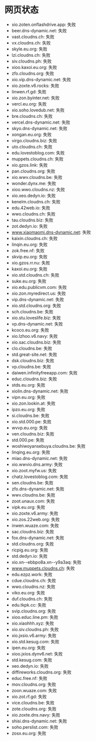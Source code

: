 # 网页状态
- xio.zoten.onflashdrive.app: 失败
- beer.dns-dynamic.net: 失败
- vast.cloudns.ch: 失败
- vx.cloudns.ch: 失败
- skyle.eu.org: 失败
- lzi.cloudns.ch: 失败
- siv.cloudns.ph: 失败
- xioo.kaxoi.eu.org: 失败
- zfo.cloudns.org: 失败
- xio.vip.dns-dynamic.net: 失败
- xio.zoxte.v6.rocks: 失败
- linwen.rf.gd: 失败
- xio.zon.byinter.net: 失败
- vercl.eu.org: 失败
- xio.soho.lovedub.net: 失败
- bre.cloudns.ch: 失败
- vercel.dns-dynamic.net: 失败
- skyo.dns-dynamic.net: 失败
- xongan.eu.org: 失败
- virgo.cloudns.biz: 失败
- uto.cloudns.ch: 失败
- edu.lovestoblog.com: 失败
- muppets.cloudns.ch: 失败
- xio.gzos.link: 失败
- pan.cloudns.org: 失败
- xio.wwv.cloudns.be: 失败
- wonder.dynx.me: 失败
- xioo.wwo.cloudns.nz: 失败
- xio.xeo.dedyn.io: 失败
- kenelm.cloudns.ch: 失败
- edu.42web.io: 失败
- wwo.cloudns.ch: 失败
- tau.cloudns.biz: 失败
- zot.dedyn.io: 失败
- www.xiaomaomi.dns-dynamic.net: 失败
- kaixin.cloudns.ch: 失败
- linqin.eu.org: 失败
- zok.free.nf: 失败
- skvip.eu.org: 失败
- xio.gzos.rr.nu: 失败
- kaxoi.eu.org: 失败
- xio.std.cloudns.ch: 失败
- suke.eu.org: 失败
- xio.edu.publicvm.com: 失败
- xio.zon.myredirect.us: 失败
- vip.dns-dynamic.net: 失败
- xio.std.cloudns.org: 失败
- sch.cloudns.be: 失败
- xio.stu.loveslife.biz: 失败
- vp.dns-dynamic.net: 失败
- kcoco.eu.org: 失败
- xio.lzhoo.v6.navy: 失败
- xio.sac.cloudns.biz: 失败
- clo.cloudns.be: 失败
- std.great-site.net: 失败
- dsk.cloudns.biz: 失败
- vp.cloudns.be: 失败
- daiwen.infinityfreeapp.com: 失败
- educ.cloudns.biz: 失败
- stds.eu.org: 失败
- xiolin.dns-dynamic.net: 失败
- vipn.eu.org: 失败
- xio.zon.lookin.at: 失败
- ipzo.eu.org: 失败
- si.cloudns.be: 失败
- xio.std.000.pe: 失败
- wvvp.eu.org: 失败
- ven.cloudns.biz: 失败
- std.000.pe: 失败
- woshiwoyansebuya.cloudns.be: 失败
- linqing.eu.org: 失败
- miao.dns-dynamic.net: 失败
- xio.wwvio.dns.army: 失败
- xio.zoot.myfw.us: 失败
- chatz.lovestoblog.com: 失败
- sen.cloudns.be: 失败
- zfo.dns-dynamic.net: 失败
- wwv.cloudns.be: 失败
- zoot.unaux.com: 失败
- vipk.eu.org: 失败
- xio.zoxte.v6.army: 失败
- xio.zos.22web.org: 失败
- inwen.wuaze.com: 失败
- sac.cloudns.biz: 失败
- fox.dns-dynamic.net: 失败
- std.cloudns.org: 失败
- ricpig.eu.org: 失败
- std.dedyn.io: 失败
- xio.xn--ebbpo8a.xn--y9a3aq: 失败
- www.muppets.cloudns.ch: 失败
- edu.ezpz.work: 失败
- cdue.cloudns.ch: 失败
- wwo.cloudns.nz: 失败
- viko.eu.org: 失败
- duf.cloudns.ch: 失败
- edu.tkpk.cc: 失败
- svip.cloudns.org: 失败
- xioo.educ.line.pm: 失败
- xio.xiaohhh.xyz: 失败
- xio.siv.cloudns.ph: 失败
- xio.jxsio.v6.army: 失败
- xio.std.kesug.com: 失败
- ipen.eu.org: 失败
- xioo.jxios.dynv6.net: 失败
- std.kesug.com: 失败
- xeo.dedyn.io: 失败
- diffireworks.cloudns.org: 失败
- educ.free.nf: 失败
- mov.cloudns.org: 失败
- zoon.wuaze.com: 失败
- xio.zot.rf.gd: 失败
- vice.cloudns.be: 失败
- zote.cloudns.org: 失败
- xio.zoxte.dns.navy: 失败
- shisi.dns-dynamic.net: 失败
- soho.perslist.com: 失败
- zosx.eu.org: 失败
